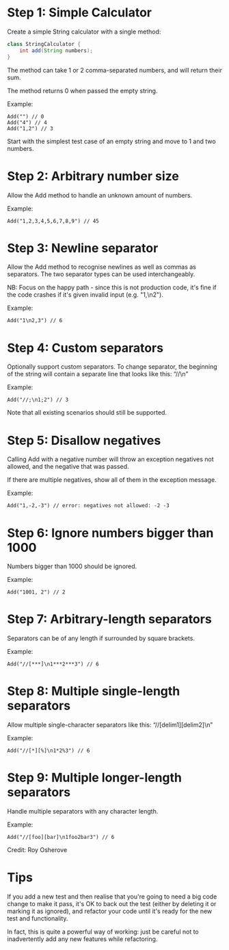 # Step 1: Simple Calculator

Create a simple String calculator with a single method:

```java
class StringCalculator {
    int add(String numbers);
}
```

The method can take 1 or 2 comma-separated numbers, and will return their sum.

The method returns 0 when passed the empty string.

Example:

```
Add("") // 0
Add("4") // 4
Add("1,2") // 3
```

Start with the simplest test case of an empty string and move to 1 and two numbers.

# Step 2: Arbitrary number size

Allow the Add method to handle an unknown amount of numbers.

Example:

```
Add("1,2,3,4,5,6,7,8,9") // 45
```

# Step 3: Newline separator

Allow the Add method to recognise newlines as well as commas as separators. The two separator types can be used interchangeably.

NB: Focus on the happy path - since this is not production code, it's fine if the code crashes if it's given invalid input (e.g. "1,\n2").

Example:
```
Add("1\n2,3") // 6
```

# Step 4: Custom separators

Optionally support custom separators. To change separator, the beginning of the string will contain a separate line that looks like this: “//<separator>\n<numbers>”

Example:
```
Add("//;\n1;2") // 3
```

Note that all existing scenarios should still be supported.

# Step 5: Disallow negatives

Calling Add with a negative number will throw an exception negatives not allowed, and the negative that was passed.

If there are multiple negatives, show all of them in the exception message.

Example:
```
Add("1,-2,-3") // error: negatives not allowed: -2 -3
```

# Step 6: Ignore numbers bigger than 1000

Numbers bigger than 1000 should be ignored.

Example:
```
Add("1001, 2") // 2
```

# Step 7: Arbitrary-length separators

Separators can be of any length if surrounded by square brackets.

Example:

```
Add("//[***]\n1***2***3") // 6
```

# Step 8: Multiple single-length separators

Allow multiple single-character separators like this: “//[delim1][delim2]\n”

Example:

```
Add("//[*][%]\n1*2%3") // 6
```

# Step 9: Multiple longer-length separators

Handle multiple separators with any character length.

Example:

```
Add("//[foo][bar]\n1foo2bar3") // 6
```

Credit: Roy Osherove

# Tips

If you add a new test and then realise that you're going to need a big code change to make it pass, it's OK to back out the test (either by deleting it or marking it as ignored), and refactor your code until it's ready for the new test and functionality.

In fact, this is quite a powerful way of working: just be careful not to inadvertently add any new features while refactoring.
